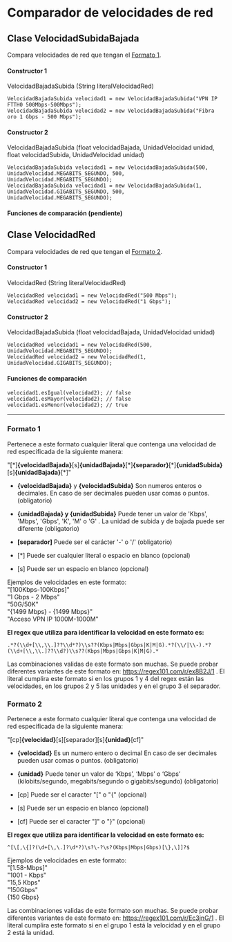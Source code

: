 # Comparador de velocidades de red

## Clase VelocidadSubidaBajada  

Compara velocidades de red que tengan el [Formato 1](https://github.com/seruxGC/velocidad-red-comparador/blob/master/README.md#formato-1).

#### Constructor 1  

VelocidadBajadaSubida (String  literalVelocidadRed)

    VelocidadBajadaSubida velocidad1 = new VelocidadBajadaSubida("VPN IP FTTH0 500Mbps-500Mbps");
    VelocidadBajadaSubida velocidad2 = new VelocidadBajadaSubida("Fibra oro 1 Gbps - 500 Mbps");
    
#### Constructor 2   

VelocidadBajadaSubida (float velocidadBajada, UnidadVelocidad unidad, float velocidadSubida, UnidadVelocidad unidad)

    VelocidadBajadaSubida velocidad1 = new VelocidadBajadaSubida(500, UnidadVelocidad.MEGABITS_SEGUNDO, 500, UnidadVelocidad.MEGABITS_SEGUNDO);
    VelocidadBajadaSubida velocidad1 = new VelocidadBajadaSubida(1, UnidadVelocidad.GIGABITS_SEGUNDO, 500, UnidadVelocidad.MEGABITS_SEGUNDO);

#### Funciones de comparación (pendiente) 

## Clase VelocidadRed

Compara velocidades de red que tengan el [Formato 2](https://github.com/seruxGC/velocidad-red-comparador/blob/master/README.md#formato-2).

#### Constructor 1  

VelocidadRed (String  literalVelocidadRed)

    VelocidadRed velocidad1 = new VelocidadRed("500 Mbps");
    VelocidadRed velocidad2 = new VelocidadRed("1 Gbps");
    
#### Constructor 2   

VelocidadBajadaSubida (float velocidadBajada, UnidadVelocidad unidad)

    VelocidadRed velocidad1 = new VelocidadRed(500, UnidadVelocidad.MEGABITS_SEGUNDO);
    VelocidadRed velocidad2 = new VelocidadRed(1, UnidadVelocidad.GIGABITS_SEGUNDO);

#### Funciones de comparación  

	velocidad1.esIgual(velocidad2); // false
	velocidad1.esMayor(velocidad2); // false
	velocidad1.esMenor(velocidad2); // true
___
 
 ###  Formato 1

 Pertenece a este formato cualquier literal que contenga una velocidad de red especificada de la siguiente manera: 
 
 "[\*]**{velocidadBajada}**[s]**{unidadBajada}**[\*]**{separador}**[\*]**{unidadSubida}**[s]**{unidadBajada}**[\*]"
 
 - **{velocidadBajada}** y **{velocidadSubida}** Son numeros enteros o decimales. En caso de ser decimales pueden usar comas o puntos. (obligatorio)
 
 -  **{unidadBajada} y {unidadSubida}** Puede tener un valor de 'Kbps', 'Mbps', 'Gbps', 'K', 'M' o 'G' . La unidad de subida y de bajada puede ser diferente (obligatorio)

 - **[separador]** Puede ser el carácter '-' o '/' (obligatorio)
 
  - [*] Puede ser cualquier literal o espacio en blanco (opcional)
  
 - [s] Puede ser un espacio en blanco (opcional)
  
Ejemplos de velocidades en este formato:    <br>
"[100Kbps-100Kbps]"  <br>
"1 Gbps - 2 Mbps"  <br>
"50G/50K"  <br>
"{1499 Mbps} - {1499 Mbps}"  <br>
"Acceso VPN IP 1000M-1000M"  <br>

**El regex que utiliza para identificar la velocidad en este formato es:** <br>

    .*?(\\d+[\\,\\.]??\\d*?)\\s??(Kbps|Mbps|Gbps|K|M|G).*?(\\/|\\-).*?(\\d+[\\,\\.]??\\d?)\\s??(Kbps|Mbps|Gbps|K|M|G).*
    
Las combinaciones validas de este formato son muchas. Se puede probar diferentes variantes de este formato en:  https://regex101.com/r/ex8B2J/1 . El literal cumplira este formato si en los grupos 1 y 4 del regex están las velocidades, en los grupos 2 y 5 las unidades y en el grupo 3 el separador.
 
 ###  Formato 2
 
Pertenece a este formato cualquier literal que contenga una velocidad de red especificada de la siguiente manera:

 "[cp]**{velocidad}**[s][separador][s]**{unidad}**[cf]"
 
- **{velocidad}** Es un numero entero o decimal En caso de ser decimales pueden usar comas o puntos. (obligatorio)

- **{unidad}** Puede tener un valor de ‘Kbps’, ‘Mbps’ o ‘Gbps’ (kilobits/segundo, megabits/segundo o gigabits/segundo) (obligatorio)

- [cp] Puede ser el caracter "[" o "{" (opcional)

- [s] Puede ser un espacio en blanco (opcional)

- [cf]  Puede ser el caracter "]" o "}" (opcional)

**El regex que utiliza para identificar la velocidad en este formato es:** <br>

    ^[\[,\{]?(\d+[\,\.]?\d*?)\s?\-?\s?(Kbps|Mbps|Gbps)[\},\]]?$

Ejemplos de velocidades en este formato:  <br>
"[1.58-Mbps]"  <br>
"1001 - Kbps"  <br>
"15,5 Kbps"  <br>
"150Gbps"  <br>
{150 Gbps}  

Las combinaciones validas de este formato son muchas. Se puede probar diferentes variantes de este formato en:  https://regex101.com/r/Ec3jnG/1 . El literal cumplira este formato si en el grupo 1 está la velocidad y en el grupo 2 está la unidad.


